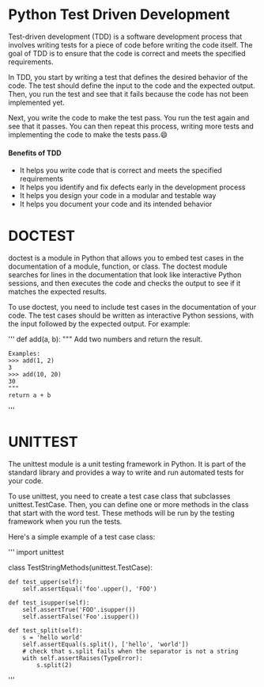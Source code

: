 # Python Test Driven Development

Test-driven development (TDD) is a software development process that involves writing tests for a piece of code before writing the code itself. The goal of TDD is to ensure that the code is correct and meets the specified requirements.

In TDD, you start by writing a test that defines the desired behavior of the code. The test should define the input to the code and the expected output. Then, you run the test and see that it fails because the code has not been implemented yet.

Next, you write the code to make the test pass. You run the test again and see that it passes. You can then repeat this process, writing more tests and implementing the code to make the tests pass.:smile:

#### Benefits of TDD
- It helps you write code that is correct and meets the specified requirements
- It helps you identify and fix defects early in the development process
- It helps you design your code in a modular and testable way
- It helps you document your code and its intended behavior

# DOCTEST
doctest is a module in Python that allows you to embed test cases in the documentation of a module, function, or class. The doctest module searches for lines in the documentation that look like interactive Python sessions, and then executes the code and checks the output to see if it matches the expected results.

To use doctest, you need to include test cases in the documentation of your code. The test cases should be written as interactive Python sessions, with the input followed by the expected output. For example:

'''
def add(a, b):
    """
    Add two numbers and return the result.

    Examples:
    >>> add(1, 2)
    3
    >>> add(10, 20)
    30
    """
    return a + b
'''

# UNITTEST
The unittest module is a unit testing framework in Python. It is part of the standard library and provides a way to write and run automated tests for your code.

To use unittest, you need to create a test case class that subclasses unittest.TestCase. Then, you can define one or more methods in the class that start with the word test. These methods will be run by the testing framework when you run the tests.

Here's a simple example of a test case class:

'''
import unittest

class TestStringMethods(unittest.TestCase):

    def test_upper(self):
        self.assertEqual('foo'.upper(), 'FOO')

    def test_isupper(self):
        self.assertTrue('FOO'.isupper())
        self.assertFalse('Foo'.isupper())

    def test_split(self):
        s = 'hello world'
        self.assertEqual(s.split(), ['hello', 'world'])
        # check that s.split fails when the separator is not a string
        with self.assertRaises(TypeError):
            s.split(2)
'''

